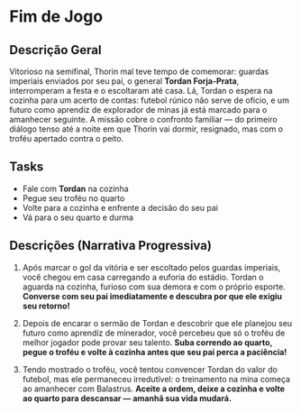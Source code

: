 # Fim de Jogo

## Descrição Geral

Vitorioso na semifinal, Thorin mal teve tempo de comemorar: guardas imperiais enviados por seu pai, o general **Tordan Forja-Prata**, interromperam a festa e o escoltaram até casa. Lá, Tordan o espera na cozinha para um acerto de contas: futebol rúnico não serve de ofício, e um futuro como aprendiz de explorador de minas já está marcado para o amanhecer seguinte. A missão cobre o confronto familiar — do primeiro diálogo tenso até a noite em que Thorin vai dormir, resignado, mas com o troféu apertado contra o peito.

## Tasks

* Fale com **Tordan** na cozinha  
* Pegue seu troféu no quarto  
* Volte para a cozinha e enfrente a decisão do seu pai  
* Vá para o seu quarto e durma  

## Descrições (Narrativa Progressiva)

1. Após marcar o gol da vitória e ser escoltado pelos guardas imperiais, você chegou em casa carregando a euforia do estádio. Tordan o aguarda na cozinha, furioso com sua demora e com o próprio esporte. **Converse com seu pai imediatamente e descubra por que ele exigiu seu retorno!**

2. Depois de encarar o sermão de Tordan e descobrir que ele planejou seu futuro como aprendiz de minerador, você percebeu que só o troféu de melhor jogador pode provar seu talento. **Suba correndo ao quarto, pegue o troféu e volte à cozinha antes que seu pai perca a paciência!**

3. Tendo mostrado o troféu, você tentou convencer Tordan do valor do futebol, mas ele permaneceu irredutível: o treinamento na mina começa ao amanhecer com Balastrus. **Aceite a ordem, deixe a cozinha e volte ao quarto para descansar — amanhã sua vida mudará.**
